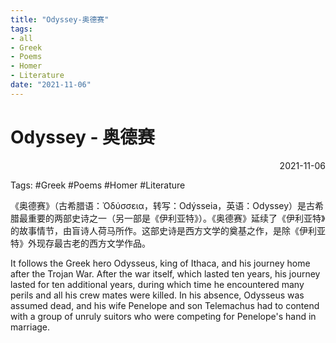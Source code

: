 ```yaml
---
title: "Odyssey-奥德赛"
tags:
- all
- Greek
- Poems
- Homer
- Literature
date: "2021-11-06"
---
```

# Odyssey - 奥德赛

<div align="right"> 2021-11-06</div>

Tags: #Greek #Poems #Homer #Literature

《奥德赛》（古希腊语：Ὀδύσσεια，转写：Odýsseia，英语：Odyssey）是古希腊最重要的两部史诗之一（另一部是《伊利亚特》）。《奥德赛》延续了《伊利亚特》的故事情节，由盲诗人荷马所作。这部史诗是西方文学的奠基之作，是除《伊利亚特》外现存最古老的西方文学作品。

It follows the Greek hero Odysseus, king of Ithaca, and his journey home after the Trojan War. After the war itself, which lasted ten years, his journey lasted for ten additional years, during which time he encountered many perils and all his crew mates were killed. In his absence, Odysseus was assumed dead, and his wife Penelope and son Telemachus had to contend with a group of unruly suitors who were competing for Penelope's hand in marriage. 

